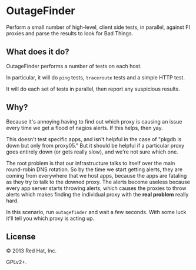 # OutageFinder

Perform a small number of high-level, client side tests, in parallel, against
FI proxies and parse the results to look for Bad Things.

## What does it do?

OutageFinder performs a number of tests on each host.

In particular, it will do `ping` tests, `traceroute` tests and a simple HTTP
test.

It will do each set of tests in parallel, then report any suspicious results.

## Why?

Because it's annoying having to find out which proxy is causing an issue every
time we get a flood of nagios alerts. If this helps, then yay.

This doesn't test specific apps, and isn't helpful in the case of "pkgdb is
down but only from proxy05." But it should be helpful if a particular proxy
goes entirely down (or gets really slow), and we're not sure which one.

The root problem is that our infrastructure talks to itself over the main
round-robin DNS rotation. So by the time we start getting alerts, they are
coming from everywhere that we host apps, because the apps are fataling as
they try to talk to the downed proxy. The alerts become useless because every
app server starts throwing alerts, which causes the proxies to throw alerts
which makes finding the individual proxy with the **real problem** really hard.

In this scenario, run `outagefinder` and wait a few seconds. With
some luck it'll tell you which proxy is acting up.


## License

&copy; 2013 Red Hat, Inc.

GPLv2+.
